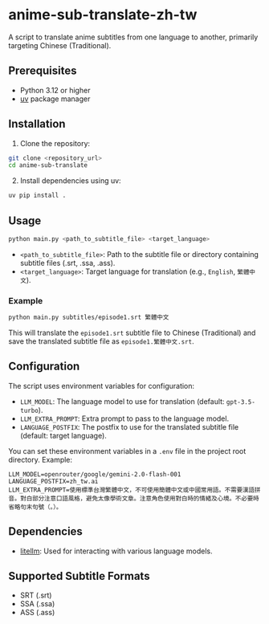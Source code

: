 # anime-sub-translate-zh-tw

A script to translate anime subtitles from one language to another, primarily targeting Chinese (Traditional).

## Prerequisites

- Python 3.12 or higher
- [uv](https://github.com/astral-sh/uv) package manager

## Installation

1.  Clone the repository:

```bash
git clone <repository_url>
cd anime-sub-translate
```

2.  Install dependencies using uv:

```bash
uv pip install .
```

## Usage

```bash
python main.py <path_to_subtitle_file> <target_language>
```

-   `<path_to_subtitle_file>`:  Path to the subtitle file or directory containing subtitle files (.srt, .ssa, .ass).
-   `<target_language>`: Target language for translation (e.g., `English`, `繁體中文`).

### Example

```bash
python main.py subtitles/episode1.srt 繁體中文
```

This will translate the `episode1.srt` subtitle file to Chinese (Traditional) and save the translated subtitle file as `episode1.繁體中文.srt`.

## Configuration

The script uses environment variables for configuration:

-   `LLM_MODEL`: The language model to use for translation (default: `gpt-3.5-turbo`).
-   `LLM_EXTRA_PROMPT`: Extra prompt to pass to the language model.
-   `LANGUAGE_POSTFIX`: The postfix to use for the translated subtitle file (default: target language).

You can set these environment variables in a `.env` file in the project root directory.  Example:

```
LLM_MODEL=openrouter/google/gemini-2.0-flash-001
LANGUAGE_POSTFIX=zh_tw.ai
LLM_EXTRA_PROMPT=使用標準台灣繁體中文，不可使用簡體中文或中國常用語。不需要漢語拼音。對白部分注意口語風格，避免太像學術文章。注意角色使用對白時的情緒及心境。不必要時省略句末句號（。）。
```

## Dependencies

-   [litellm](https://github.com/BerriAI/litellm):  Used for interacting with various language models.

## Supported Subtitle Formats

-   SRT (.srt)
-   SSA (.ssa)
-   ASS (.ass)
